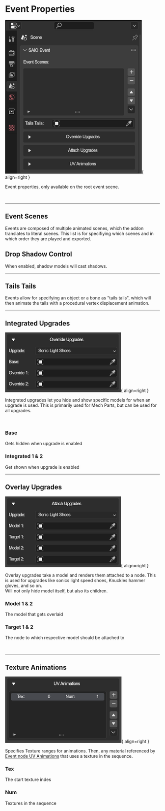 # Event Properties
![](../../img/ui_scene_event.png){ align=right }

Event properties, only available on the root event scene.

<br clear="right"/>

---

## Event Scenes
Events are composed of multiple animated scenes, which the addon translates to literal scenes. This list is for specifiying which scenes and in which order they are played and exported.

## Drop Shadow Control
When enabled, shadow models will cast shadows.

---

## Tails Tails
Events allow for specifying an object or a bone as "tails tails", which will then animate the tails with a procedural vertex displacement animation.

---

## Integrated Upgrades
![](../../img/ui_scene_event_override_upgrades.png){ align=right }

Integrated upgrades let you hide and show specific models for when an upgrade is used. This is primarily used for Mech Parts, but can be used for all upgrades.

<br clear="right"/>

### Base
Gets hidden when upgrade is enabled

### Integrated 1 & 2
Get shown when upgrade is enabled

---

## Overlay Upgrades
![](../../img/ui_scene_event_attach_upgrades.png){ align=right }

Overlay upgrades take a model and renders them attached to a node. This is used for upgrades like sonics light speed shoes, Knuckles hammer gloves, and so on.
<br/> Will not only hide model itself, but also its children.

### Model 1 & 2
The model that gets overlaid

### Target 1 & 2
The node to which respective model should be attached to

<br clear="right"/>

---

## Texture Animations
![](../../img/ui_scene_event_uv_animations.png){ align=right }

Specifies Texture ranges for animations. Then, any material referenced by [Event node UV Animations](../object/event_node_uv_animations.md) that uses a texture in the sequence.

### Tex
The start texture indes

### Num
Textures in the sequence